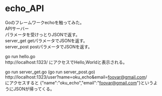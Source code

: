 # echo_API
Goのフレームワークechoを触ってみた。<br>
APIサーバー<br>
パラメータを受けっとりJSONで返す。<br>
server_get getパラメータでJSONを返す。<br>
server_post postパラメータでJSONを返す。<br>

go run hello.go<br>
http://localhost:1323/ にアクセスでHello,Worldと表示される。<br>

go run server_get.go (go run server_post.go) <br>
http://localhost:1323/user?name=oku_echo&email=foovar@gmail.com/<br>
にアクセスすると
{"name":"oku_echo","email":"foovar@gmail.com"}というようにJSONが帰ってくる。<br>
